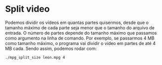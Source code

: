 # Split video

Podemos dividir os vídeos em quantas partes quisermos, desde que o tamanho máximo de cada parte seja menor que o tamanho do arquivo de entrada. O número de partes depende do tamanho máximo que passamos como argumento na linha de comando. Por exemplo, se passarmos 4 MB como tamanho máximo, o programa vai dividir o vídeo em partes de até 4 MB cada.  Sendo assim, podemos rodar com:

``./mpg_split_size leon.mpg 4``